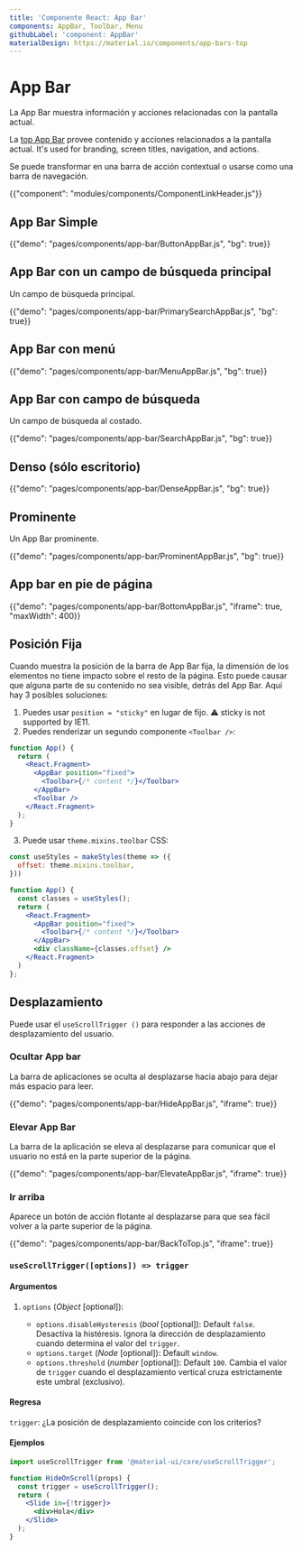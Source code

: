 ```yaml
---
title: 'Componente React: App Bar'
components: AppBar, Toolbar, Menu
githubLabel: 'component: AppBar'
materialDesign: https://material.io/components/app-bars-top
---
```


# App Bar

<p class="description">La App Bar muestra información y acciones relacionadas con la pantalla actual.</p>

La [top App Bar](https://material.io/design/components/app-bars-top.html) provee contenido y acciones relacionados a la pantalla actual. It's used for branding, screen titles, navigation, and actions.

Se puede transformar en una barra de acción contextual o usarse como una barra de navegación.

{{"component": "modules/components/ComponentLinkHeader.js"}}

## App Bar Simple

{{"demo": "pages/components/app-bar/ButtonAppBar.js", "bg": true}}

## App Bar con un campo de búsqueda principal

Un campo de búsqueda principal.

{{"demo": "pages/components/app-bar/PrimarySearchAppBar.js", "bg": true}}

## App Bar con menú

{{"demo": "pages/components/app-bar/MenuAppBar.js", "bg": true}}

## App Bar con campo de búsqueda

Un campo de búsqueda al costado.

{{"demo": "pages/components/app-bar/SearchAppBar.js", "bg": true}}

## Denso (sólo escritorio)

{{"demo": "pages/components/app-bar/DenseAppBar.js", "bg": true}}

## Prominente

Un App Bar prominente.

{{"demo": "pages/components/app-bar/ProminentAppBar.js", "bg": true}}

## App bar en pie de página

{{"demo": "pages/components/app-bar/BottomAppBar.js", "iframe": true, "maxWidth": 400}}

## Posición Fija

Cuando muestra la posición de la barra de App Bar fija, la dimensión de los elementos no tiene impacto sobre el resto de la página. Esto puede causar que alguna parte de su contenido no sea visible, detrás del App Bar. Aquí hay 3 posibles soluciones:

1. Puedes usar `position = "sticky"` en lugar de fijo. ⚠️ sticky is not supported by IE11.
2. Puedes renderizar un segundo componente `<Toolbar />`:

```jsx
function App() {
  return (
    <React.Fragment>
      <AppBar position="fixed">
        <Toolbar>{/* content */}</Toolbar>
      </AppBar>
      <Toolbar />
    </React.Fragment>
  );
}
```

3. Puede usar `theme.mixins.toolbar` CSS:

```jsx
const useStyles = makeStyles(theme => ({
  offset: theme.mixins.toolbar,
}))

function App() {
  const classes = useStyles();
  return (
    <React.Fragment>
      <AppBar position="fixed">
        <Toolbar>{/* content */}</Toolbar>
      </AppBar>
      <div className={classes.offset} />
    </React.Fragment>
  )
};
```

## Desplazamiento

Puede usar el `useScrollTrigger ()` para responder a las acciones de desplazamiento del usuario.

### Ocultar App bar

La barra de aplicaciones se oculta al desplazarse hacia abajo para dejar más espacio para leer.

{{"demo": "pages/components/app-bar/HideAppBar.js", "iframe": true}}

### Elevar App Bar

La barra de la aplicación se eleva al desplazarse para comunicar que el usuario no está en la parte superior de la página.

{{"demo": "pages/components/app-bar/ElevateAppBar.js", "iframe": true}}

### Ir arriba

Aparece un botón de acción flotante al desplazarse para que sea fácil volver a la parte superior de la página.

{{"demo": "pages/components/app-bar/BackToTop.js", "iframe": true}}

### `useScrollTrigger([options]) => trigger`

#### Argumentos

1. `options` (*Object* [optional]):

   - `options.disableHysteresis` (*bool* [optional]): Default `false`. Desactiva la histéresis. Ignora la dirección de desplazamiento cuando determina el valor del `trigger`.
   - `options.target` (*Node* [optional]): Default `window`.
   - `options.threshold` (*number* [optional]): Default `100`. Cambia el valor de `trigger` cuando el desplazamiento vertical cruza estrictamente este umbral (exclusivo).

#### Regresa

`trigger`: ¿La posición de desplazamiento coincide con los criterios?

#### Ejemplos

```jsx
import useScrollTrigger from '@material-ui/core/useScrollTrigger';

function HideOnScroll(props) {
  const trigger = useScrollTrigger();
  return (
    <Slide in={!trigger}>
      <div>Hola</div>
    </Slide>
  );
}
```
